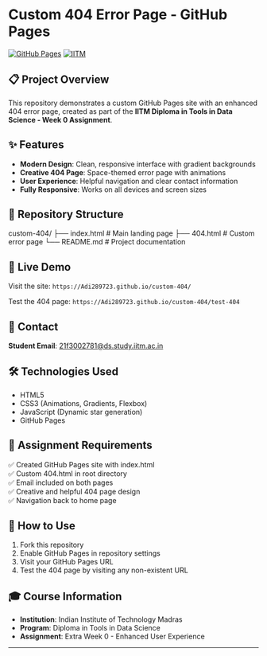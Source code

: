 # Custom 404 Error Page - GitHub Pages

[![GitHub Pages](https://img.shields.io/badge/GitHub-Pages-blue?logo=github)](https://pages.github.com/)
[![IITM](https://img.shields.io/badge/IITM-Data%20Science-purple)](https://study.iitm.ac.in/)

## 📋 Project Overview

This repository demonstrates a custom GitHub Pages site with an enhanced 404 error page, created as part of the **IITM Diploma in Tools in Data Science - Week 0 Assignment**.

## ✨ Features

- **Modern Design**: Clean, responsive interface with gradient backgrounds
- **Creative 404 Page**: Space-themed error page with animations
- **User Experience**: Helpful navigation and clear contact information
- **Fully Responsive**: Works on all devices and screen sizes

## 📂 Repository Structure

custom-404/
├── index.html          # Main landing page
├── 404.html           # Custom error page
└── README.md          # Project documentation


## 🚀 Live Demo

Visit the site: `https://Adi289723.github.io/custom-404/`

Test the 404 page: `https://Adi289723.github.io/custom-404/test-404`

## 📧 Contact

**Student Email**: 21f3002781@ds.study.iitm.ac.in

## 🛠️ Technologies Used

- HTML5
- CSS3 (Animations, Gradients, Flexbox)
- JavaScript (Dynamic star generation)
- GitHub Pages

## 📝 Assignment Requirements

✅ Created GitHub Pages site with index.html  
✅ Custom 404.html in root directory  
✅ Email included on both pages  
✅ Creative and helpful 404 page design  
✅ Navigation back to home page  

## 📖 How to Use

1. Fork this repository
2. Enable GitHub Pages in repository settings
3. Visit your GitHub Pages URL
4. Test the 404 page by visiting any non-existent URL

## 🎓 Course Information

- **Institution**: Indian Institute of Technology Madras
- **Program**: Diploma in Tools in Data Science
- **Assignment**: Extra Week 0 - Enhanced User Experience

---
